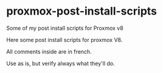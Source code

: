 # proxmox-post-install-scripts
Some of my post install scripts for Proxmox v8

Here some post install scripts for proxmox V8.

All comments inside are in french.

Use as is, but verify always what they'll do.